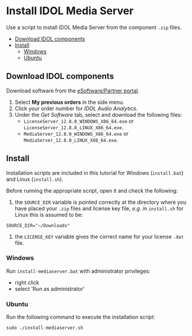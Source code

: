 # Install IDOL Media Server

Use a script to install IDOL Media Server from the component `.zip` files.

<!-- TOC depthFrom:2 -->

- [Download IDOL components](#download-idol-components)
- [Install](#install)
  - [Windows](#windows)
  - [Ubuntu](#ubuntu)

<!-- /TOC -->

## Download IDOL components

Download software from the [eSoftware/Partner portal](https://pdapi-web-pro.microfocus.com/evalportal/index.do).

1. Select __My previous orders__ in the side menu.
2. Click your order number for *IDOL Audio Analytics*.
3. Under the *Get Software* tab, select and download the following files:
   -  `LicenseServer_12.8.0_WINDOWS_X86_64.exe` or `LicenseServer_12.8.0_LINUX_X86_64.exe`.
   -  `MediaServer_12.8.0_WINDOWS_X86_64.exe` or `MediaServer_12.8.0_LINUX_X86_64.exe`.

## Install

Installation scripts are included in this tutorial for Windows (`install.bat`) and Linux (`install.sh`).

Before running the appropriate script, open it and check the following:

1. the `SOURCE_DIR` variable is pointed correctly at the directory where you have placed your `.zip` files and license key file, *e.g.* in `install.sh` for Linux this is assumed to be:

  ```bsh
  SOURCE_DIR="~/Downloads"
  ```

1. the `LICENSE_KEY` variable gives the correct name for your license `.dat` file.

### Windows

Run `install-mediaserver.bat` with administrator privileges:

- right click
- select 'Run as administrator'

### Ubuntu

Run the following command to execute the installation script:

```bsh
sudo ./install-mediaserver.sh
```
